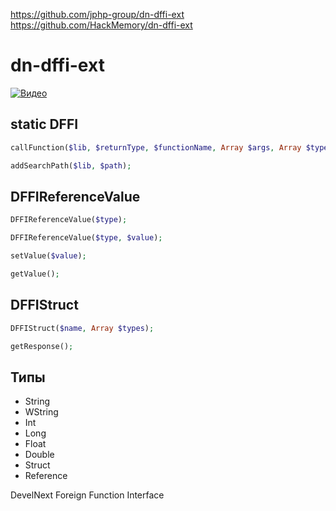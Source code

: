 https://github.com/jphp-group/dn-dffi-ext   
https://github.com/HackMemory/dn-dffi-ext

# dn-dffi-ext

[![Видео](https://github.com/user-attachments/assets/54dc75c6-d54a-4972-b978-a44818affae1)](https://github.com/jphp-group-community/dn-dffi-ext/releases/download/0.4/DevelNext.xtreme3d.2.mp4)


## static DFFI
```php 
callFunction($lib, $returnType, $functionName, Array $args, Array $types);
```
```php
addSearchPath($lib, $path);
```

## DFFIReferenceValue
```php
DFFIReferenceValue($type);
```
```php
DFFIReferenceValue($type, $value);
```
```php
setValue($value);
```
```php
getValue();
```

## DFFIStruct
```php
DFFIStruct($name, Array $types);
```
```php
getResponse();
```

## Типы
* String
* WString
* Int
* Long
* Float
* Double
* Struct
* Reference

DevelNext Foreign Function Interface
